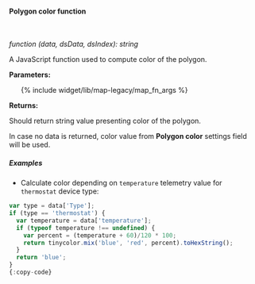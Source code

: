 #### Polygon color function

<div class="divider"></div>
<br/>

*function (data, dsData, dsIndex): string*

A JavaScript function used to compute color of the polygon.

**Parameters:**

<ul>
  {% include widget/lib/map-legacy/map_fn_args %}
</ul>

**Returns:**

Should return string value presenting color of the polygon.

In case no data is returned, color value from **Polygon color** settings field will be used.

<div class="divider"></div>

##### Examples

* Calculate color depending on `temperature` telemetry value for `thermostat` device type:

```javascript
var type = data['Type'];
if (type == 'thermostat') {
  var temperature = data['temperature'];
  if (typeof temperature !== undefined) {
    var percent = (temperature + 60)/120 * 100;
    return tinycolor.mix('blue', 'red', percent).toHexString();
  }
  return 'blue';
}
{:copy-code}
```

<br>
<br>
